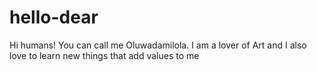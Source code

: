 # hello-dear
Hi humans! 
You can call me Oluwadamilola. I am a lover of Art and I also love to learn new things that add values to me 
